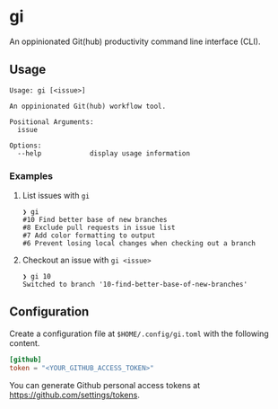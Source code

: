 # gi

An oppinionated Git(hub) productivity command line interface (CLI).

## Usage

```
Usage: gi [<issue>]

An oppinionated Git(hub) workflow tool.

Positional Arguments:
  issue

Options:
  --help            display usage information
```

### Examples

1. List issues with `gi`
    ```
    ❯ gi
    #10 Find better base of new branches
    #8 Exclude pull requests in issue list
    #7 Add color formatting to output
    #6 Prevent losing local changes when checking out a branch
    ```
2. Checkout an issue with `gi <issue>`
    ```
    ❯ gi 10
    Switched to branch '10-find-better-base-of-new-branches'
    ```

## Configuration

Create a configuration file at `$HOME/.config/gi.toml` with the following content.

```toml
[github]
token = "<YOUR_GITHUB_ACCESS_TOKEN>"
```

You can generate Github personal access tokens at https://github.com/settings/tokens.
